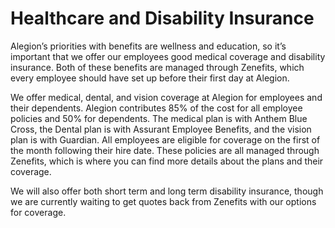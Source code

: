 # Healthcare and Disability Insurance

Alegion’s priorities with benefits are wellness and education, so it’s important that we offer our employees good medical coverage and disability insurance. Both of these benefits are managed through Zenefits, which every employee should have set up before their first day at Alegion.

We offer medical, dental, and vision coverage at Alegion for employees and their dependents. Alegion contributes 85% of the cost for all employee policies and 50% for dependents. The medical plan is with Anthem Blue Cross, the Dental plan is with Assurant Employee Benefits, and the vision plan is with Guardian. All employees are eligible for coverage on the first of the month following their hire date. These policies are all managed through Zenefits, which is where you can find more details about the plans and their coverage.

We will also offer both short term and long term disability insurance, though we are currently waiting to get quotes back from Zenefits with our options for coverage.
